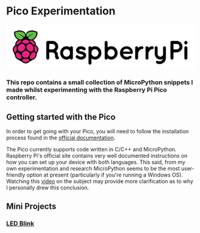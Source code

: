 # Pico Experimentation

<p align="center">
<img src="RaspberryPi_Logo.png" alt="RaspberryPi Logo" width="600"/>
</p>

### This repo contains a small collection of MicroPython snippets I made whilst experimenting with the Raspberry Pi Pico controller.

## Getting started with the Pico 

In order to get going with your Pico, you will need to follow the installation process found in the [official documentation](https://www.raspberrypi.org/documentation/pico/getting-started/).

The Pico currently supports code written in C/C++ and MicroPython. Raspberry Pi's official site contains very well documented instructions on how you can set up your device with both languages. This said, from my own experimentation and research MicroPython seems to be the most user-friendly option at present (particularly if you're running a Windows OS).
Watching this [video](https://www.youtube.com/watch?v=5l3W-brnO7E) on the subject may provide more clarification as to why I personally drew this conclusion.

## Mini Projects 

### [LED Blink](https://github.com/Steven-Klavins/Pico-Experimentation/tree/main/LED%20Blink)
